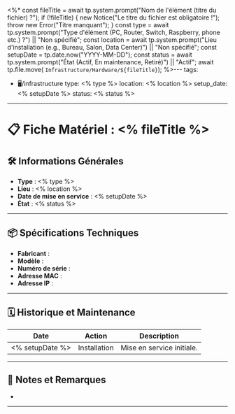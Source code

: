 <%*
const fileTitle = await tp.system.prompt("Nom de l'élément (titre du fichier) ?");
if (!fileTitle) {
new Notice("Le titre du fichier est obligatoire !");
throw new Error("Titre manquant");
}
const type = await tp.system.prompt("Type d'élément (PC, Router, Switch, Raspberry, phone etc.) ?") || "Non spécifié";
const location = await tp.system.prompt("Lieu d'installation (e.g., Bureau, Salon, Data Center)") || "Non spécifié";
const setupDate = tp.date.now("YYYY-MM-DD");
const status = await tp.system.prompt("État (Actif, En maintenance, Retiré)") || "Actif";
await tp.file.move( `Infrastructure/Hardware/${fileTitle}`);
%>---
tags:

-   🖥️/infrastructure
    type: <% type %>
    location: <% location %>
    setup_date: <% setupDate %>
    status: <% status %>

---

# 📋 Fiche Matériel : <% fileTitle %>

## 🛠️ Informations Générales

-   **Type** : <% type %>
-   **Lieu** : <% location %>
-   **Date de mise en service** : <% setupDate %>
-   **État** : <% status %>

---

## 📦 Spécifications Techniques

-   **Fabricant** :
-   **Modèle** :
-   **Numéro de série** :
-   **Adresse MAC** :
-   **Adresse IP** :

---

## 🗓️ Historique et Maintenance

| Date            | Action       | Description               |
| --------------- | ------------ | ------------------------- |
| <% setupDate %> | Installation | Mise en service initiale. |

---

## 📑 Notes et Remarques

-

---
